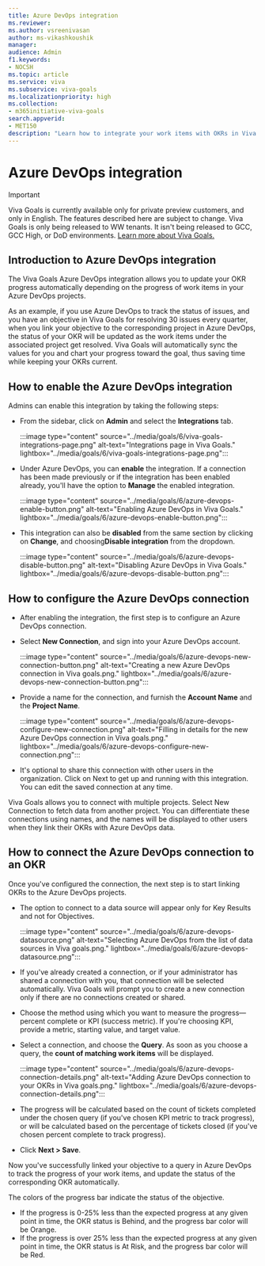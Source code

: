 ```yaml
---
title: Azure DevOps integration
ms.reviewer: 
ms.author: vsreenivasan
author: ms-vikashkoushik
manager: 
audience: Admin
f1.keywords:
- NOCSH
ms.topic: article
ms.service: viva
ms.subservice: viva-goals
ms.localizationpriority: high
ms.collection:  
- m365initiative-viva-goals  
search.appverid:
- MET150
description: "Learn how to integrate your work items with OKRs in Viva Goals"
---
```


# Azure DevOps integration

> [!IMPORTANT]
> Viva Goals is currently available only for private preview customers, and only in English. The features described here are subject to change. Viva Goals is only being released to WW tenants. It isn't being released to GCC, GCC High, or DoD environments. [Learn more about Viva Goals.](https://go.microsoft.com/fwlink/?linkid=2189933)

## Introduction to Azure DevOps integration

The Viva Goals Azure DevOps integration allows you to update your OKR progress automatically depending on the progress of work items in your Azure DevOps projects. 

As an example, if you use Azure DevOps to track the status of issues, and you have an objective in Viva Goals for resolving 30 issues every quarter, when you link your objective to the corresponding project in Azure DevOps, the status of your OKR will be updated as the work items under the associated project get resolved. Viva Goals will automatically sync the values for you and chart your progress toward the goal, thus saving time while keeping your OKRs current.

## How to enable the Azure DevOps integration

Admins can enable this integration by taking the following steps: 

- From the sidebar, click on **Admin** and select the **Integrations** tab. 

   :::image type="content" source="../media/goals/6/viva-goals-integrations-page.png" alt-text="Integrations page in Viva Goals." lightbox="../media/goals/6/viva-goals-integrations-page.png":::

- Under Azure DevOps, you can **enable** the integration. If a connection has been made previously or if the integration has been enabled already, you'll have the option to **Manage** the enabled integration. 

   :::image type="content" source="../media/goals/6/azure-devops-enable-button.png" alt-text="Enabling Azure DevOps in Viva Goals." lightbox="../media/goals/6/azure-devops-enable-button.png":::

- This integration can also be **disabled** from the same section by clicking on **Change**, and choosing**Disable integration** from the dropdown.

  :::image type="content" source="../media/goals/6/azure-devops-disable-button.png" alt-text="Disabling Azure DevOps in Viva Goals." lightbox="../media/goals/6/azure-devops-disable-button.png":::

## How to configure the Azure DevOps connection 

- After enabling the integration, the first step is to configure an Azure DevOps connection. 
- Select **New Connection**, and sign into your Azure DevOps account. 

  :::image type="content" source="../media/goals/6/azure-devops-new-connection-button.png" alt-text="Creating a new Azure DevOps connection in Viva goals.png." lightbox="../media/goals/6/azure-devops-new-connection-button.png":::

- Provide a name for the connection, and furnish the **Account Name** and the **Project Name**. 

  :::image type="content" source="../media/goals/6/azure-devops-configure-new-connection.png" alt-text="Filling in details for the new Azure DevOps connection in Viva goals.png." lightbox="../media/goals/6/azure-devops-configure-new-connection.png":::

- It's optional to share this connection with other users in the organization. Click on Next to get up and running with this integration. You can edit the saved connection at any time.

Viva Goals allows you to connect with multiple projects. Select New Connection to fetch data from another project. You can differentiate these connections using names, and the names will be displayed to other users when they link their OKRs with Azure DevOps data.

## How to connect the Azure DevOps connection to an OKR

Once you've configured the connection, the next step is to start linking OKRs to the Azure DevOps projects.

- The option to connect to a data source will appear only for Key Results and not for Objectives.

  :::image type="content" source="../media/goals/6/azure-devops-datasource.png" alt-text="Selecting Azure DevOps from the list of data sources in Viva goals.png." lightbox="../media/goals/6/azure-devops-datasource.png":::

- If you've already created a connection, or if your administrator has shared a connection with you, that connection will be selected automatically. Viva Goals will prompt you to create a new connection only if there are no connections created or shared. 
- Choose the method using which you want to measure the progress—percent complete or KPI (success metric). If you're choosing KPI, provide a metric, starting value, and target value. 
- Select a connection, and choose the **Query**. As soon as you choose a query, the **count of matching work items** will be displayed. 

  :::image type="content" source="../media/goals/6/azure-devops-connection-details.png" alt-text="Adding Azure DevOps connection to your OKRs in Viva goals.png." lightbox="../media/goals/6/azure-devops-connection-details.png":::

- The progress will be calculated based on the count of tickets completed under the chosen query (if you've chosen KPI metric to track progress), or will be calculated based on the percentage of tickets closed (if you've chosen percent complete to track progress). 
- Click **Next > Save**.

Now you've successfully linked your objective to a query in Azure DevOps to track the progress of your work items, and update the status of the corresponding OKR automatically.

The colors of the progress bar indicate the status of the objective.

- If the progress is 0-25% less than the expected progress at any given point in time, the OKR status is Behind, and the progress bar color will be Orange.
- If the progress is over 25% less than the expected progress at any given point in time, the OKR status is At Risk, and the progress bar color will be Red.
